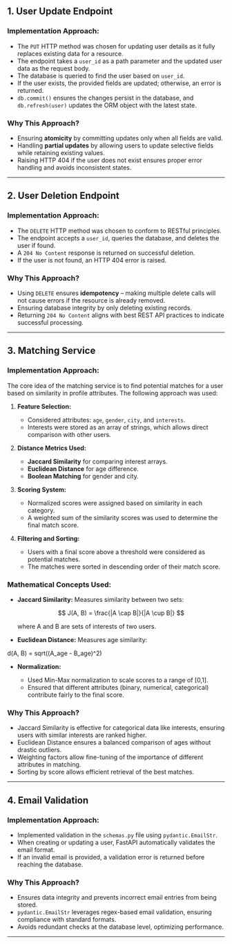 
## 1. User Update Endpoint

### **Implementation Approach:**

- The `PUT` HTTP method was chosen for updating user details as it fully replaces existing data for a resource.
- The endpoint takes a `user_id` as a path parameter and the updated user data as the request body.
- The database is queried to find the user based on `user_id`.
- If the user exists, the provided fields are updated; otherwise, an error is returned.
- `db.commit()` ensures the changes persist in the database, and `db.refresh(user)` updates the ORM object with the latest state.

### **Why This Approach?**

- Ensuring **atomicity** by committing updates only when all fields are valid.
- Handling **partial updates** by allowing users to update selective fields while retaining existing values.
- Raising HTTP 404 if the user does not exist ensures proper error handling and avoids inconsistent states.

---

## 2. User Deletion Endpoint

### **Implementation Approach:**

- The `DELETE` HTTP method was chosen to conform to RESTful principles.
- The endpoint accepts a `user_id`, queries the database, and deletes the user if found.
- A `204 No Content` response is returned on successful deletion.
- If the user is not found, an HTTP 404 error is raised.

### **Why This Approach?**

- Using `DELETE` ensures **idempotency** – making multiple delete calls will not cause errors if the resource is already removed.
- Ensuring database integrity by only deleting existing records.
- Returning `204 No Content` aligns with best REST API practices to indicate successful processing.

---

## 3. Matching Service

### **Implementation Approach:**

The core idea of the matching service is to find potential matches for a user based on similarity in profile attributes. The following approach was used:

1. **Feature Selection:**

   - Considered attributes: `age`, `gender`, `city`, and `interests`.
   - Interests were stored as an array of strings, which allows direct comparison with other users.

2. **Distance Metrics Used:**

   - **Jaccard Similarity** for comparing interest arrays.
   - **Euclidean Distance** for age difference.
   - **Boolean Matching** for gender and city.

3. **Scoring System:**

   - Normalized scores were assigned based on similarity in each category.
   - A weighted sum of the similarity scores was used to determine the final match score.

4. **Filtering and Sorting:**

   - Users with a final score above a threshold were considered as potential matches.
   - The matches were sorted in descending order of their match score.

### **Mathematical Concepts Used:**

- **Jaccard Similarity:** Measures similarity between two sets:

  $$
  J(A, B) = \frac{|A \cap B|}{|A \cup B|}
  $$

  where A and B are sets of interests of two users.

- **Euclidean Distance:** Measures age similarity:

d(A, B) = sqrt((A_age - B_age)^2)

- **Normalization:**

  - Used Min-Max normalization to scale scores to a range of [0,1].
  - Ensured that different attributes (binary, numerical, categorical) contribute fairly to the final score.

### **Why This Approach?**

- Jaccard Similarity is effective for categorical data like interests, ensuring users with similar interests are ranked higher.
- Euclidean Distance ensures a balanced comparison of ages without drastic outliers.
- Weighting factors allow fine-tuning of the importance of different attributes in matching.
- Sorting by score allows efficient retrieval of the best matches.

---

## 4. Email Validation

### **Implementation Approach:**

- Implemented validation in the `schemas.py` file using `pydantic.EmailStr`.
- When creating or updating a user, FastAPI automatically validates the email format.
- If an invalid email is provided, a validation error is returned before reaching the database.

### **Why This Approach?**

- Ensures data integrity and prevents incorrect email entries from being stored.
- `pydantic.EmailStr` leverages regex-based email validation, ensuring compliance with standard formats.
- Avoids redundant checks at the database level, optimizing performance.

---

